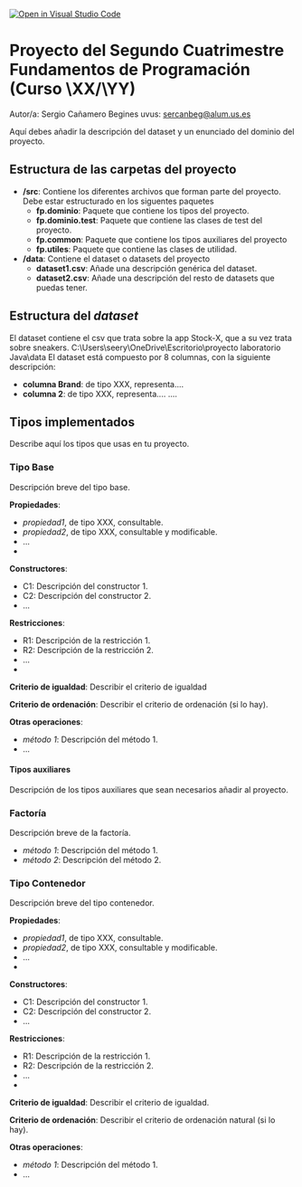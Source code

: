 [![Open in Visual Studio Code](https://classroom.github.com/assets/open-in-vscode-f059dc9a6f8d3a56e377f745f24479a46679e63a5d9fe6f495e02850cd0d8118.svg)](https://classroom.github.com/online_ide?assignment_repo_id=7250281&assignment_repo_type=AssignmentRepo)
# Proyecto del Segundo Cuatrimestre Fundamentos de Programación (Curso  \XX\/\YY\)
Autor/a: Sergio Cañamero Begines   uvus: sercanbeg@alum.us.es

Aquí debes añadir la descripción del dataset y un enunciado del dominio del proyecto.


## Estructura de las carpetas del proyecto

* **/src**: Contiene los diferentes archivos que forman parte del proyecto. Debe estar estructurado en los siguentes paquetes
  * **fp.dominio**: Paquete que contiene los tipos del proyecto.
  * **fp.dominio.test**: Paquete que contiene las clases de test del proyecto.
  * **fp.common**: Paquete que contiene los tipos auxiliares del proyecto
  * **fp.utiles**:  Paquete que contiene las clases de utilidad. 
* **/data**: Contiene el dataset o datasets del proyecto
    * **dataset1.csv**: Añade una descripción genérica del dataset.
    * **dataset2.csv**: Añade una descripción del resto de datasets que puedas tener.
    
## Estructura del *dataset*

El dataset contiene el csv que trata sobre la app Stock-X, que a su vez trata sobre sneakers.
C:\Users\seery\OneDrive\Escritorio\proyecto laboratorio Java\data
El dataset está compuesto por 8 columnas, con la siguiente descripción:

* **columna Brand**: de tipo XXX, representa....
* **columna 2**: de tipo XXX, representa....
....

## Tipos implementados

Describe aquí los tipos que usas en tu proyecto.

### Tipo Base
Descripción breve del tipo base.

**Propiedades**:

- _propiedad1_, de tipo XXX, consultable. 
- _propiedad2_, de tipo XXX, consultable y modificable. 
- ...
- 
**Constructores**: 

- C1: Descripción del constructor 1.
- C2: Descripción del constructor 2.
- ...

**Restricciones**:
 
- R1: Descripción de la restricción 1.
- R2: Descripción de la restricción 2.
- ...
- 
**Criterio de igualdad**: Describir el criterio de igualdad

**Criterio de ordenación**: Describir el criterio de ordenación (si lo hay).

**Otras operaciones**:
 
-	_método 1_: Descripción del método 1.
- ...

#### Tipos auxiliares
Descripción de los tipos auxiliares que sean necesarios añadir al proyecto.

### Factoría
Descripción breve de la factoría.

- _método 1_: Descripción del método 1.
-	_método 2_: Descripción del método 2.


### Tipo Contenedor

Descripción breve del tipo contenedor.

**Propiedades**:

- _propiedad1_, de tipo XXX, consultable. 
- _propiedad2_, de tipo XXX, consultable y modificable. 
- ...
- 
**Constructores**: 

- C1: Descripción del constructor 1.
- C2: Descripción del constructor 2.
- ...

**Restricciones**:
 
- R1: Descripción de la restricción 1.
- R2: Descripción de la restricción 2.
- ...
- 
**Criterio de igualdad**: Describir el criterio de igualdad.

**Criterio de ordenación**: Describir el criterio de ordenación natural (si lo hay).

**Otras operaciones**:
 
-	_método 1_: Descripción del método 1.
- ...
